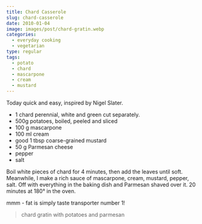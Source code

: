 ```yaml
---
title: Chard Casserole
slug: chard-casserole
date: 2010-01-04
image: images/post/chard-gratin.webp
categories: 
  - everyday cooking
  - vegetarian
type: regular
tags: 
  - potato
  - chard
  - mascarpone
  - cream
  - mustard
---
```


Today quick and easy, inspired by Nigel Slater.

* 1 chard perennial, white and green cut separately. 
* 500g potatoes, boiled, peeled and sliced 
* 100 g mascarpone 
* 100 ml cream 
* good 1 tbsp coarse-grained mustard 
* 50 g Parmesan cheese 
* pepper 
* salt

Boil white pieces of chard for 4 minutes, then add the leaves until soft. Meanwhile, I make a rich sauce of mascarpone, cream, mustard, pepper, salt. Off with everything in the baking dish and Parmesan shaved over it. 20 minutes at 180° in the oven.

mmm - fat is simply taste transporter number 1!

> chard gratin with potatoes and parmesan 